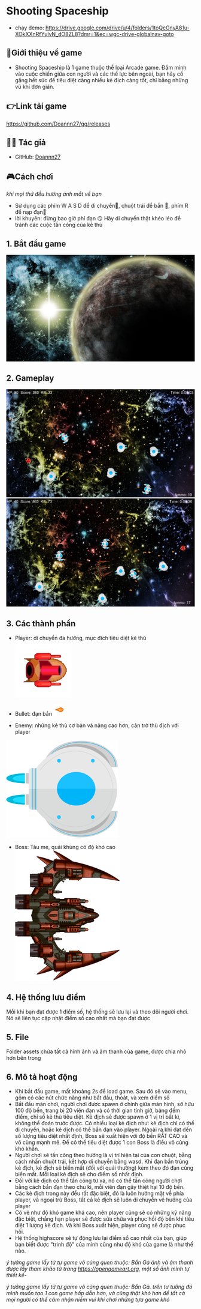 # Shooting Spaceship


* chạy demo: https://drive.google.com/drive/u/4/folders/1toQcGnyA81u-XOkXXnRfYulvN_dO8ZL8?dmr=1&ec=wgc-drive-globalnav-goto
## :statue_of_liberty:Giới thiệu về game
- Shooting Spaceship là 1 game thuộc thể loại Arcade game. Đắm mình vào cuộc chiến giữa con người và các thế lực bên ngoài, bạn hãy cố gắng hết sức để tiêu diệt càng nhiều kẻ địch càng tốt, chỉ bằng những vũ khí đơn giản.

## :point_right:Link tải game
https://github.com/Doannn27/gg/releases

## 👨‍💻 Tác giả

- GitHub: [Doannn27](https://github.com/Doannn27)
## 🎮Cách chơi 
*khi mọi thứ đều hướng ánh mắt về bạn*
- Sử dụng các phím W A S D để di chuyển:runner:, chuột trái để bắn 🏹, phím R để nạp đạn🔫
- lời khuyên: đừng bao giờ phí đạn :smirk:
              Hãy di chuyển thật khéo léo để tránh các cuộc tấn công của kẻ thù
## 1. Bắt đầu game
![Menu](assets/menu.jpg)

## 2. Gameplay
![Menu](assets/1.jpg)
![Menu](assets/2.jpg)
## 3. Các thành phần
- Player: di chuyển đa hướng, mục đích tiêu diệt kẻ thù
![Menu](assets/player/player.png)

- Bullet: đạn bắn
![Menu](assets/player/bullet.png)

- Enemy: những kẻ thù cơ bản và nâng cao hơn, cản trở thù địch với player
<img src="assets/enemy/ship4.png" width="300"/>

- Boss: Tàu mẹ, quái khủng có độ khó cao
![Menu](assets/enemy/boss.PNG)
## 4. Hệ thống lưu điểm
Mỗi khi bạn đạt được 1 điểm số, hệ thống sẽ lưu lại và theo dõi người chơi. Nó sẽ liên tục cập nhật điểm số cao nhất mà bạn đạt được
## 5. File
Folder assets chứa tất cả hình ảnh và âm thanh của game, được chia nhỏ hơn bên trong
## 6. Mô tả hoạt động
- Khi bắt đầu game, mất khoảng 2s để load game. Sau đó sẽ vào menu, gồm có các nút chức năng như bắt đầu, thoát, và xem điểm số
- Bắt đầu màn chơi, người chơi được spawn ở chính giữa màn hình, sở hữu 100 độ bền, trang bị 20 viên đạn và có thời gian tính giờ, bảng đếm điểm, chỉ số kẻ thù tiêu diệt. Kẻ địch sẽ được spawn ở 1 vị trí bất kì, không thể đoán trước được. Có nhiều loại kẻ địch như: kẻ địch chỉ có thể di chuyển, hoặc kẻ địch có thể bắn đạn vào player. Ngoài ra khi đạt đến số lượng tiêu diệt nhất định, Boss sẽ xuất hiện với độ bền RẤT CAO và vô cùng mạnh mẽ. Để có thể tiêu diệt được 1 con Boss là điều vô cùng khó khăn.
- Người chơi sẽ tấn công theo hướng là vị trí hiện tại của con chuột, bằng cách nhấn chuột trái, kết hợp di chuyển bằng wasd. Khi đạn bắn trúng kẻ địch, kẻ địch sẽ biến mất (đối với quái thường) kèm theo đó đạn cũng biến mất. Mỗi loại kẻ địch sẽ cho điểm số nhất định.
- Đối với kẻ địch có thể tấn công từ xa, nó có thể tấn công người chơi bằng cách bắn đạn theo chu kì, mỗi viên đạn gây thiệt hại 10 độ bền.
- Các kẻ địch trong này đều rất đặc biệt, đó là luôn hướng mặt về phía player, và ngoại trừ Boss, tất cả kẻ địch sẽ luôn di chuyển về hướng của player
- Có vẻ như độ khó game khá cao, nên player cũng sẽ có những kỹ năng đặc biệt, chẳng hạn player sẽ được sửa chữa và phục hồi độ bền khi tiêu diệt 1 lượng kẻ địch. Và khi Boss xuất hiện, player cũng sẽ được phục hồi.
- Hệ thống highscore sẽ tự động lưu lại điểm sổ cao nhất của bạn, giúp bạn biết được "trình độ" của mình cũng như độ khó của game là như thế nào.

*ý tưởng game lấy từ tự game vô cùng quen thuộc: Bắn Gà*
*ảnh và âm thanh được lấy tham khảo từ trang https://opengameart.org, một số ảnh mình tự thiết kế*-

*ý tưởng game lấy từ tự game vô cùng quen thuộc: Bắn Gà.
trên tư tưởng đó mình muốn tạo 1 con game hấp dẫn hơn, và cũng thật khó hơn để tất cả mọi người có thể cảm nhận niềm vui khi chơi những tựa game khó*
